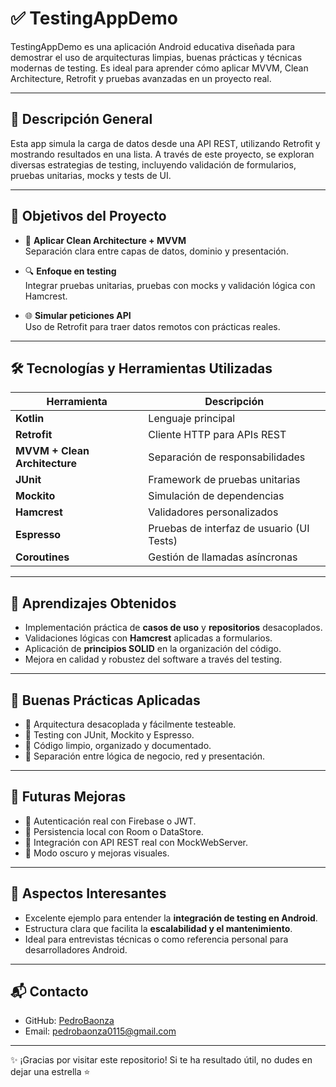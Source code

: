 # ✅ TestingAppDemo

TestingAppDemo es una aplicación Android educativa diseñada para demostrar el uso de arquitecturas limpias, buenas prácticas y técnicas modernas de testing. Es ideal para aprender cómo aplicar MVVM, Clean Architecture, Retrofit y pruebas avanzadas en un proyecto real.

---

## 📌 Descripción General

Esta app simula la carga de datos desde una API REST, utilizando Retrofit y mostrando resultados en una lista. A través de este proyecto, se exploran diversas estrategias de testing, incluyendo validación de formularios, pruebas unitarias, mocks y tests de UI.

---

## 🎯 Objetivos del Proyecto

- 🧱 **Aplicar Clean Architecture + MVVM**  
  Separación clara entre capas de datos, dominio y presentación.

- 🔍 **Enfoque en testing**  
  Integrar pruebas unitarias, pruebas con mocks y validación lógica con Hamcrest.

- 🌐 **Simular peticiones API**  
  Uso de Retrofit para traer datos remotos con prácticas reales.

---

## 🛠️ Tecnologías y Herramientas Utilizadas

| Herramienta           | Descripción                                 |
|-----------------------|---------------------------------------------|
| **Kotlin**            | Lenguaje principal                          |
| **Retrofit**          | Cliente HTTP para APIs REST                 |
| **MVVM + Clean Architecture** | Separación de responsabilidades         |
| **JUnit**             | Framework de pruebas unitarias              |
| **Mockito**           | Simulación de dependencias                  |
| **Hamcrest**          | Validadores personalizados                  |
| **Espresso**          | Pruebas de interfaz de usuario (UI Tests)   |
| **Coroutines**        | Gestión de llamadas asíncronas              |

---

## 🧠 Aprendizajes Obtenidos

- Implementación práctica de **casos de uso** y **repositorios** desacoplados.
- Validaciones lógicas con **Hamcrest** aplicadas a formularios.
- Aplicación de **principios SOLID** en la organización del código.
- Mejora en calidad y robustez del software a través del testing.

---

## 🚀 Buenas Prácticas Aplicadas

- 🔄 Arquitectura desacoplada y fácilmente testeable.
- 🧪 Testing con JUnit, Mockito y Espresso.
- 📐 Código limpio, organizado y documentado.
- 🧩 Separación entre lógica de negocio, red y presentación.

---

## 🔄 Futuras Mejoras

- 🔐 Autenticación real con Firebase o JWT.
- 💾 Persistencia local con Room o DataStore.
- 📲 Integración con API REST real con MockWebServer.
- 🌙 Modo oscuro y mejoras visuales.

---

## 🌟 Aspectos Interesantes

- Excelente ejemplo para entender la **integración de testing en Android**.
- Estructura clara que facilita la **escalabilidad y el mantenimiento**.
- Ideal para entrevistas técnicas o como referencia personal para desarrolladores Android.

---

## 📬 Contacto

- GitHub: [PedroBaonza](https://github.com/PedroBaonza)  
- Email: [pedrobaonza0115@gmail.com](mailto:pedrobaonza0115@gmail.com)

---

✨ ¡Gracias por visitar este repositorio! Si te ha resultado útil, no dudes en dejar una estrella ⭐
